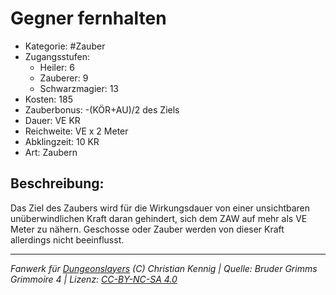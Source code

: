 # Gegner fernhalten

- Kategorie: #Zauber
- Zugangsstufen:
  - Heiler: 6
  - Zauberer: 9
  - Schwarzmagier: 13
- Kosten: 185
- Zauberbonus: -(KÖR+AU)/2 des Ziels
- Dauer: VE KR
- Reichweite: VE x 2 Meter
- Abklingzeit: 10 KR
- Art: Zaubern

## Beschreibung:

Das Ziel des Zaubers wird für die Wirkungsdauer von einer unsichtbaren unüberwindlichen Kraft daran gehindert, sich dem ZAW auf mehr als VE Meter zu nähern. Geschosse oder Zauber werden von dieser Kraft allerdings nicht beeinflusst.

---

_Fanwerk für [Dungeonslayers](https://www.dungeonslayers.net/) (C) Christian Kennig | Quelle: Bruder Grimms Grimmoire 4 | Lizenz: [CC-BY-NC-SA 4.0](https://creativecommons.org/licenses/by-nc-sa/4.0/deed.de)_
